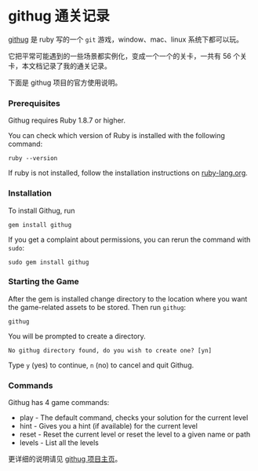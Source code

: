 # githug 通关记录

[githug](https://github.com/Gazler/githug) 是 ruby 写的一个 `git` 游戏，window、mac、linux 系统下都可以玩。

它把平常可能遇到的一些场景都实例化，变成一个一个的关卡，一共有 56 个关卡，本文档记录了我的通关记录。



下面是 githug 项目的官方使用说明。

 ### Prerequisites

  Githug requires Ruby 1.8.7 or higher.

  You can check which version of Ruby is installed with the following command:

  ```
  ruby --version
  ```

  If ruby is not installed, follow the installation instructions on [ruby-lang.org](https://www.ruby-lang.org/en/documentation/installation/).

  ### Installation

  To install Githug, run

  ```
  gem install githug
  ```

  If you get a complaint about permissions, you can rerun the command with `sudo`:

  ```
  sudo gem install githug
  ```

  ### Starting the Game

  After the gem is installed change directory to the location where you want the game-related assets to be stored. Then run `githug`:

  ```
  githug
  ```

  You will be prompted to create a directory.

  ```
  No githug directory found, do you wish to create one? [yn]
  ```

  Type `y` (yes) to continue, `n` (no) to cancel and quit Githug.

  ### Commands

  Githug has 4 game commands:

  - play - The default command, checks your solution for the current level
  - hint - Gives you a hint (if available) for the current level
  - reset - Reset the current level or reset the level to a given name or path
  - levels - List all the levels

更详细的说明请见 [githug 项目主页](https://github.com/Gazler/githug)。

